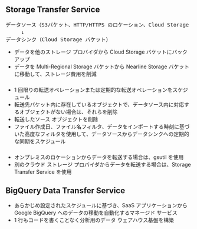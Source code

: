 
## Storage Transfer Service
<pre>
データソース（S3バケット、HTTP/HTTPS のロケーション、Cloud Storage バケット）
　　　↓
データシンク（Cloud Storage バケット）
</pre>

- データを他のストレージ プロバイダから Cloud Storage バケットにバックアップ
- データを Multi-Regional Storage バケットから Nearline Storage バケットに移動して、ストレージ費用を削減

### 

- 1 回限りの転送オペレーションまたは定期的な転送オペレーションをスケジュール
- 転送先バケット内に存在しているオブジェクトで、データソース内に対応するオブジェクトがない場合は、それらを削除
- 転送したソース オブジェクトを削除
- ファイル作成日、ファイル名フィルタ、データをインポートする時刻に基づいた高度なフィルタを使用して、データソースからデータシンクへの定期的な同期をスケジュール

### 

- オンプレミスのロケーションからデータを転送する場合は、gsutil を使用
- 別のクラウド ストレージ プロバイダからデータを転送する場合は、Storage Transfer Service を使用

## BigQuery Data Transfer Service

- あらかじめ設定されたスケジュールに基づき、SaaS アプリケーションから Google BigQuery へのデータの移動を自動化するマネージド サービス
- 1 行もコードを書くことなく分析用のデータ ウェアハウス基盤を構築
